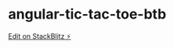 # angular-tic-tac-toe-btb

[Edit on StackBlitz ⚡️](https://stackblitz.com/edit/angular-tic-tac-toe-tjzqwj)